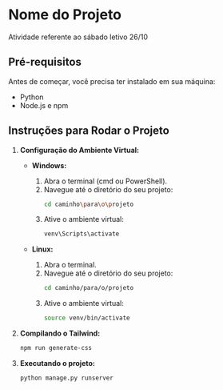# Nome do Projeto

Atividade referente ao sábado letivo 26/10

## Pré-requisitos

Antes de começar, você precisa ter instalado em sua máquina:

- Python 
- Node.js e npm 

## Instruções para Rodar o Projeto

1. **Configuração do Ambiente Virtual:**

   - **Windows:**
     1. Abra o terminal (cmd ou PowerShell).
     2. Navegue até o diretório do seu projeto:
        ```bash
        cd caminho\para\o\projeto
        ```
     3. Ative o ambiente virtual:
        ```bash
        venv\Scripts\activate
        ```

   - **Linux:**
     1. Abra o terminal.
     2. Navegue até o diretório do seu projeto:
        ```bash
        cd caminho/para/o/projeto
        ```
     3. Ative o ambiente virtual:
        ```bash
        source venv/bin/activate
        ```

2. **Compilando o Tailwind:**
   
      ```bash
      npm run generate-css

3. **Executando o projeto:**

      ```bash
      python manage.py runserver

